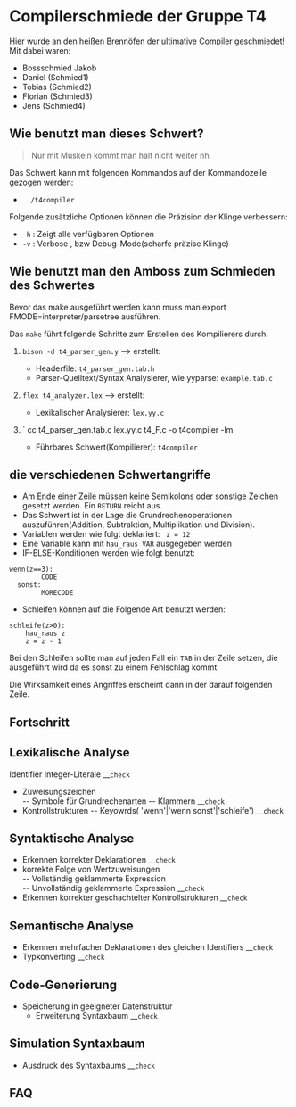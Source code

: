 # Compilerschmiede der Gruppe T4

Hier wurde an den heißen Brennöfen der ultimative Compiler geschmiedet!  
Mit dabei waren:
* Bossschmied Jakob
* Daniel (Schmied1)  
* Tobias (Schmied2)  
* Florian (Schmied3)  
* Jens (Schmied4)  


## Wie benutzt man dieses Schwert?

> Nur mit Muskeln kommt man halt nicht weiter nh

Das Schwert kann mit folgenden Kommandos auf der Kommandozeile gezogen werden:
- ` ./t4compiler`

Folgende zusätzliche Optionen können die Präzision der Klinge verbessern:
- `-h` : Zeigt alle verfügbaren Optionen
- `-v` : Verbose , bzw Debug-Mode(scharfe präzise Klinge) 


## Wie benutzt man den Amboss zum Schmieden des Schwertes
Bevor das make ausgeführt werden kann muss man export FMODE=interpreter/parsetree ausführen.

Das `make` führt folgende Schritte zum Erstellen des Kompilierers durch.

1. `bison -d t4_parser_gen.y` --> erstellt:
    - Headerfile: `t4_parser_gen.tab.h`
    - Parser-Quelltext/Syntax Analysierer, wie yyparse: `example.tab.c`

2. `flex t4_analyzer.lex`  --> erstellt:
     - Lexikalischer Analysierer: `lex.yy.c`
       
3. `	cc t4_parser_gen.tab.c lex.yy.c t4_F.c -o t4compiler -lm
      - Führbares Schwert(Kompilierer): `t4compiler` 

## die verschiedenen Schwertangriffe
- Am Ende einer Zeile müssen keine Semikolons oder sonstige Zeichen gesetzt werden. Ein `RETURN` reicht aus.
- Das Schwert ist in der Lage die Grundrechenoperationen auszuführen(Addition, Subtraktion, Multiplikation und Division).
- Variablen werden wie folgt deklariert: ` z = 12`
- Eine Variable kann mit `hau_raus VAR` ausgegeben werden
- IF-ELSE-Konditionen werden wie folgt benutzt: 	
```
wenn(z==3):
		CODE
  sonst:
		MORECODE	
```

- Schleifen können auf die Folgende Art benutzt werden:

```
schleife(z>0):
	hau_raus z
	z = z - 1

```
Bei den Schleifen sollte man auf jeden Fall ein `TAB`  in der Zeile setzen, die ausgeführt wird  da es sonst zu einem Fehlschlag kommt.

Die Wirksamkeit eines Angriffes erscheint dann in der darauf folgenden Zeile.
## Fortschritt
Lexikalische Analyse
-----------------------------------------
Identifier Integer-Literale				__```check```
- Zuweisungszeichen			
	-- Symbole für Grundrechenarten
	-- Klammern					__```check```
- Kontrollstrukturen
	-- Keyowrds( 'wenn'|'wenn sonst'|'schleife')	__```check```

Syntaktische Analyse
-----------------------------------------
- Erkennen korrekter Deklarationen			__```check```
- korrekte Folge von Wertzuweisungen		
    -- Vollständig geklammerte Expression	
    -- Unvollständig geklammerte Expression		__```check```
- Erkennen korrekter geschachtelter
  Kontrollstrukturen					__```check```

Semantische Analyse
-----------------------------------------
- Erkennen mehrfacher Deklarationen
  des gleichen Identifiers				__```check```
- Typkonverting						__```check```

Code-Generierung
-----------------------------------------
- Speicherung in geeigneter Datenstruktur		
	- Erweiterung Syntaxbaum			__```check```

Simulation Syntaxbaum
-----------------------------------------
- Ausdruck des Syntaxbaums				__```check```

## FAQ



